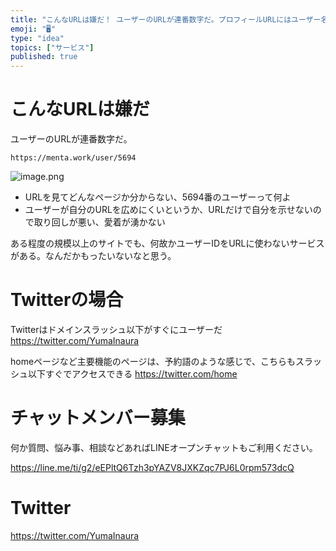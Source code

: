```yaml
---
title: "こんなURLは嫌だ！ ユーザーのURLが連番数字だ。プロフィールURLにはユーザー名を使おう。"
emoji: "🖥"
type: "idea"
topics: ["サービス"]
published: true
---
```


# こんなURLは嫌だ

ユーザーのURLが連番数字だ。


`https://menta.work/user/5694`

![image.png](https://qiita-image-store.s3.ap-northeast-1.amazonaws.com/0/89618/4b158b33-46a6-600c-8f63-3fbe1a4a62ef.png)


- URLを見てどんなページか分からない、5694番のユーザーって何よ
- ユーザーが自分のURLを広めにくいというか、URLだけで自分を示せないので取り回しが悪い、愛着が湧かない

ある程度の規模以上のサイトでも、何故かユーザーIDをURLに使わないサービスがある。なんだかもったいないなと思う。

# Twitterの場合

Twitterはドメインスラッシュ以下がすぐにユーザーだ
https://twitter.com/YumaInaura

homeページなど主要機能のページは、予約語のような感じで、こちらもスラッシュ以下すぐでアクセスできる
https://twitter.com/home











<!-- Update From Qiita API -->

# チャットメンバー募集


何か質問、悩み事、相談などあればLINEオープンチャットもご利用ください。

https://line.me/ti/g2/eEPltQ6Tzh3pYAZV8JXKZqc7PJ6L0rpm573dcQ





# Twitter


https://twitter.com/YumaInaura


<!-- Update From Qiita API -->


